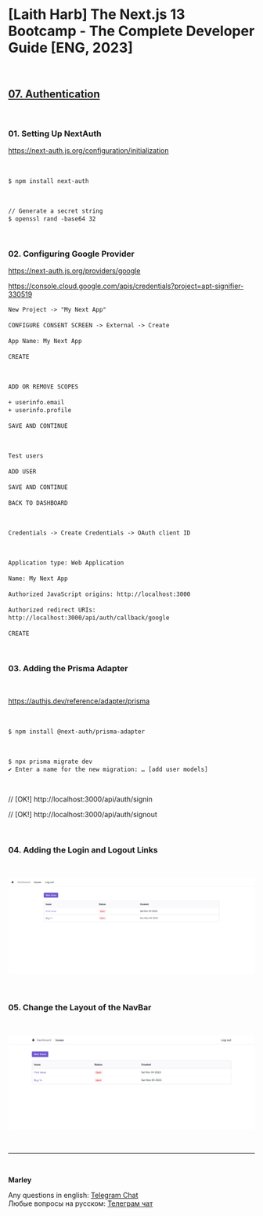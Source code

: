 # [Laith Harb] The Next.js 13 Bootcamp - The Complete Developer Guide [ENG, 2023]

<br/>

## [07. Authentication](https://github.com/webmakaka/Next.js-Projects-Build-an-Issue-Tracker/pull/7)

<br/>

### 01. Setting Up NextAuth

https://next-auth.js.org/configuration/initialization

<br/>

```
$ npm install next-auth
```

<br/>

```
// Generate a secret string
$ openssl rand -base64 32
```

<br/>

### 02. Configuring Google Provider

https://next-auth.js.org/providers/google

https://console.cloud.google.com/apis/credentials?project=apt-signifier-330519

```
New Project -> "My Next App"

CONFIGURE CONSENT SCREEN -> External -> Create

App Name: My Next App

CREATE
```

<br/>

```
ADD OR REMOVE SCOPES

+ userinfo.email
+ userinfo.profile

SAVE AND CONTINUE
```

<br/>

```
Test users

ADD USER

SAVE AND CONTINUE

BACK TO DASHBOARD
```

<br/>

```
Credentials -> Create Credentials -> OAuth client ID
```

<br/>

```
Application type: Web Application

Name: My Next App

Authorized JavaScript origins: http://localhost:3000

Authorized redirect URIs: http://localhost:3000/api/auth/callback/google

CREATE
```

<br/>

### 03. Adding the Prisma Adapter

<br/>

https://authjs.dev/reference/adapter/prisma

<br/>

```
$ npm install @next-auth/prisma-adapter
```

<br/>

```
$ npx prisma migrate dev
✔ Enter a name for the new migration: … [add user models]
```

<br/>

// [OK!]
http://localhost:3000/api/auth/signin

// [OK!]
http://localhost:3000/api/auth/signout

<br/>

### 04. Adding the Login and Logout Links

<br/>

![Application](/img/pic-ch07-img01.png?raw=true)

<br/>

### 05. Change the Layout of the NavBar

<br/>

![Application](/img/pic-ch07-img02.png?raw=true)

<br/>

---

<br/>

**Marley**

Any questions in english: <a href="https://jsdev.org/chat/">Telegram Chat</a>  
Любые вопросы на русском: <a href="https://jsdev.ru/chat/">Телеграм чат</a>
